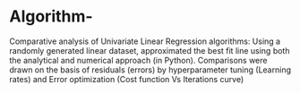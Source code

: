 # Algorithm-
Comparative analysis of Univariate Linear Regression algorithms: Using a randomly generated linear 
dataset, approximated the best fit line using both the analytical and numerical approach (in Python). Comparisons were 
drawn on the basis of residuals (errors) by hyperparameter tuning (Learning rates) and Error optimization (Cost function 
Vs Iterations curve)

